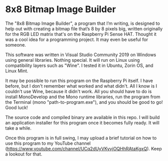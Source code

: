 ﻿# 8x8 Bitmap Image Builder
The "8x8 Bitmap Image Builder", a program that I’m writing, is designed to help out with creating a bitmap file that’s 8 by 8 pixels big,
written originally for the RGB LED matrix that's on the Raspberry Pi Sense HAT. Thought it was a cool idea for a programming project.
It may even be useful for someone.

This software was written in Visual Studio Community 2019 on Windows using general libraries. Nothing special. It will run on Linux
using compatibility layers such as "Wine". I tested it in Ubuntu, Zorin OS, and Linux Mint.

It may be possible to run this program on the Raspberry Pi itself. I have before, but I don't remember what worked and what didn't. All I know is I couldn't use Wine, because it didn't work. All you should have to do is install MonoDevelop and the Mono runtime libraries, run the program from the Terminal (mono "path-to-program.exe"), and you should be good to go! Good luck!

The source code and compiled binary are available in this repo. I will build an application installer for this program once it becomes
fully ready. It will take a while.

Once this program is in full swing, I may upload a brief tutorial on how to use this program to my YouTube channel
(https://www.youtube.com/channel/UCq2dUyVKyvjOQHhRAtaKgxQ). Keep a lookout for that.
